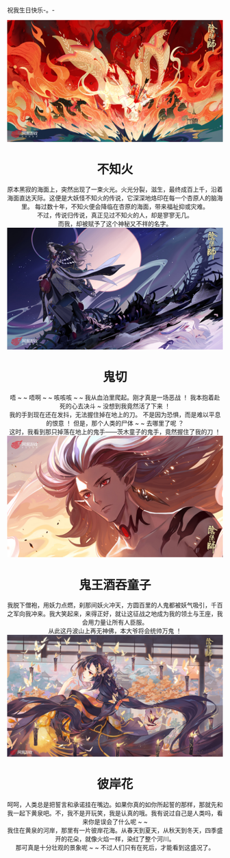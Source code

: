 祝我生日快乐-。-
<html lang="en">
<head>
    <meta charset="UTF-8">
    <meta name="viewport" content="width=device-width, initial-scale=1.0">
    <meta http-equiv="X-UA-Compatible" content="ie=edge">
    <title>式神录</title>
    <!-- 按钮 -->
    <link rel="stylesheet" href="https://cdn.bootcss.com/font-awesome/5.11.2/css/all.css">
    <!-- css -->
    <link rel="stylesheet" type="text/css" href="css/图片轮播.css">
</head>
<body>
    <header>
    <div class="image-slider">
        <div class="slide current">
        <img src="img/不知火.jpg" alt="" class="image">
            <div class="content">
        <h1 class="title">不知火</h1>
            <div class="discription">
                原本黑寂的海面上，突然出现了一束火光。火光分裂，滋生，最终成百上千，沿着海面直达天际。这便是大妖怪不知火的传说，它深深地烙印在每一个杏原人的脑海里。
                每过数十年，不知火便会降临在杏原的海面，带来福祉抑或灾难。<br>
                不过，传说归传说，真正见过不知火的人，却是寥寥无几。<br>
                而我，却被赋予了这个神秘又不祥的名字。
            </div>
        </div>
    </div>
        <div class="slide">
        <img src="img/鬼切.jpg" alt="" class="image">
            <div class="content">
        <h1 class="title">鬼切</h1>
            <div class="discription">
                唔 ~  ~ 唔啊 ~  ~ 咳咳咳 ~  ~ 我从血泊里爬起。刚才真是一场恶战 ！ 我本抱着赴死的心去决斗 ~ 没想到我竟然活了下来 ！ <br>我的手到现在还在发抖，无法握住掉在地上的刀。
                不是因为恐惧，而是难以平息的恨意 ！ 但是，那个人类的尸体 ~  ~ 去哪里了呢 ？<br> 这时，我看到那只掉落在地上的鬼手——茨木童子的鬼手，竟然握住了我的刀 ！ 
            </div>
        </div>
    </div>
        <div class="slide">
        <img src="img/鬼王酒吞童子.jpg" alt="" class="image">
            <div class="content">
        <h1 class="title">鬼王酒吞童子</h1>
            <div class="discription">
                我脱下僧袍，用妖力点燃，刹那间妖火冲天，方圆百里的人鬼都被妖气吸引，千百之军向我冲来。我大笑起来，来得正好，就让这征战之地成为我的领土与王座，我会用力量让所有人臣服。<br>
                从此这丹波山上再无神佛，本大爷将会统帅万鬼 ！ 
            </div>
        </div>
    </div>
        <div class="slide">
        <img src="img/彼岸花.jpg" alt="" class="image">
            <div class="content">
        <h1 class="title">彼岸花</h1>
            <div class="discription">
                呵呵，人类总是把誓言和承诺挂在嘴边。如果你真的如你所起誓的那样，那就先和我一起下黄泉吧。不，我不是开玩笑，我是认真的哦。我有说过自己是人类吗，看来你是误会了什么呢 ~  ~ <br>
                我住在黄泉的河岸，那里有一片彼岸花海。从春天到夏天，从秋天到冬天，四季盛开的花朵，就像火焰一样，染红了整个河川。<br>那可真是十分壮观的景象呢 ~  ~ 不过人们只有在死后，才能看到这盛况了。
            </div>
        </div>
    </div>
    <div id="prev"><i class="fas fa-chevron-left"></i></div>
    <div id="next"><i class="fas fa-chevron-right"></i></div>
    </div>
</header>
<script src="js/图片轮播.js" type="text/javascript"></script>
</body>
</html>
